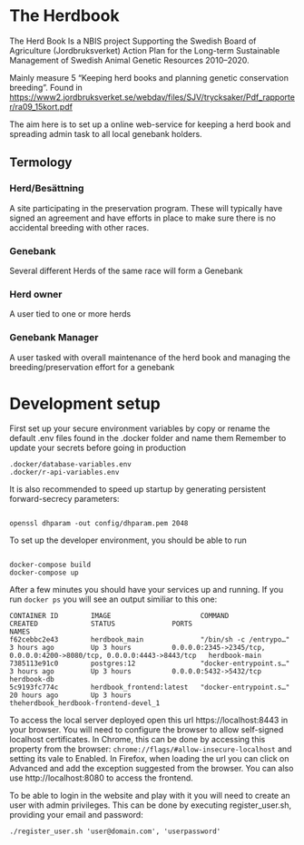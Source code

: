 # The Herdbook
The Herd Book Is a NBIS project Supporting the Swedish Board of Agriculture (Jordbruksverket) Action Plan for the Long-term
Sustainable Management of Swedish Animal Genetic Resources 2010–2020.

Mainly measure 5 “Keeping herd books and planning genetic conservation breeding”. Found in https://www2.jordbruksverket.se/webdav/files/SJV/trycksaker/Pdf_rapporter/ra09_15kort.pdf

The aim here is to set up a online web-service for keeping a herd
book and spreading admin task to all local genebank holders.

## Termology

### Herd/Besättning

A site participating in the preservation program. These will typically
have signed an agreement and have efforts in place to make sure there
is no accidental breeding with other races.

### Genebank
Several different Herds of the same race will form a Genebank

### Herd owner

A user tied to one or more herds

### Genebank Manager

A user tasked with overall maintenance of the herd book and managing the
breeding/preservation effort for a genebank

# Development setup

First set up your secure environment variables by 
copy or rename the default .env files found in the .docker folder and name them
Remember to update your secrets before going in production

```console
.docker/database-variables.env
.docker/r-api-variables.env
```

It is also recommended to speed up startup by generating persistent forward-secrecy
parameters:

```console

openssl dhparam -out config/dhparam.pem 2048

```

To set up the developer environment, you should be able to run

```console

docker-compose build
docker-compose up
```

After a few minutes  you should have your services up and running. If you run `docker ps` you will see  an output similiar to this one:

```
CONTAINER ID        IMAGE                      COMMAND                  CREATED             STATUS              PORTS                                                                    NAMES
f62cebbc2e43        herdbook_main              "/bin/sh -c /entrypo…"   3 hours ago         Up 3 hours          0.0.0.0:2345->2345/tcp, 0.0.0.0:4200->8080/tcp, 0.0.0.0:4443->8443/tcp   herdbook-main
7385113e91c0        postgres:12                "docker-entrypoint.s…"   3 hours ago         Up 3 hours          0.0.0.0:5432->5432/tcp                                                   herdbook-db
5c9193fc774c        herdbook_frontend:latest   "docker-entrypoint.s…"   20 hours ago        Up 3 hours                                                                                   theherdbook_herdbook-frontend-devel_1

```

To access the local server deployed open this url https://localhost:8443 in your browser. You will need to 
configure the browser to allow self-signed localhost certificates. In Chrome, this can be done by accessing 
this property from the browser: `chrome://flags/#allow-insecure-localhost` and setting its vale to Enabled. 
In Firefox, when loading the url you can click on Advanced and  add the exception suggested from the browser. 
You can also use http://localhost:8080 to access the frontend. 

To be able to login in the website and play with it you will need to create an user with admin privileges. This can be done by executing register_user.sh, providing your email and password:

```
./register_user.sh 'user@domain.com', 'userpassword'
```

